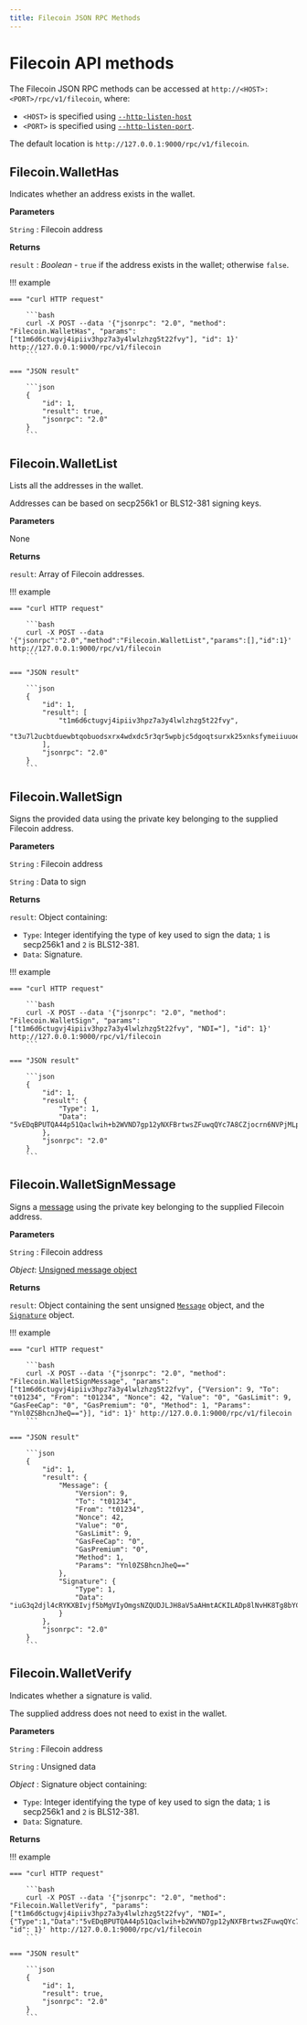 ```yaml
---
title: Filecoin JSON RPC Methods
---
```


# Filecoin API methods

The Filecoin JSON RPC methods can be accessed at `http://<HOST>:<PORT>/rpc/v1/filecoin`, where:

* `<HOST>` is specified using [`--http-listen-host`](CLI/CLI-Syntax.md#http-listen-host)
* `<PORT>` is specified using [`--http-listen-port`](CLI/CLI-Syntax.md#http-listen-port).

The default location is `http://127.0.0.1:9000/rpc/v1/filecoin`.

## Filecoin.WalletHas

Indicates whether an address exists in the wallet.

**Parameters**

`String` : Filecoin address

**Returns**

`result` : _Boolean_ - `true` if the address exists in the wallet; otherwise `false`.

!!! example

    === "curl HTTP request"

        ```bash
        curl -X POST --data '{"jsonrpc": "2.0", "method": "Filecoin.WalletHas", "params": ["t1m6d6ctugvj4ipiiv3hpz7a3y4lwlzhzg5t22fvy"], "id": 1}' http://127.0.0.1:9000/rpc/v1/filecoin
        ```

    === "JSON result"

        ```json
        {
            "id": 1,
            "result": true,
            "jsonrpc": "2.0"
        }
        ```

## Filecoin.WalletList

Lists all the addresses in the wallet.

Addresses can be based on secp256k1 or BLS12-381 signing keys.

**Parameters**

None

**Returns**

`result`: Array of Filecoin addresses.

!!! example

    === "curl HTTP request"

        ```bash
        curl -X POST --data '{"jsonrpc":"2.0","method":"Filecoin.WalletList","params":[],"id":1}' http://127.0.0.1:9000/rpc/v1/filecoin
        ```

    === "JSON result"

        ```json
        {
            "id": 1,
            "result": [
                "t1m6d6ctugvj4ipiiv3hpz7a3y4lwlzhzg5t22fvy",
                "t3u7l2ucbtduewbtqobuodsxrx4wdxdc5r3qr5wpbjc5dgoqtsurxk25xnksfymeiiuuoe4d3xf33hyf4nsaja"
            ],
            "jsonrpc": "2.0"
        }
        ```

## Filecoin.WalletSign

Signs the provided data using the private key belonging to the supplied Filecoin address.

**Parameters**

`String` : Filecoin address

`String` : Data to sign

**Returns**

`result`: Object containing:

* `Type`: Integer identifying the type of key used to sign the data;
    `1` is secp256k1 and `2` is BLS12-381.
* `Data`: Signature.

!!! example

    === "curl HTTP request"

        ```bash
        curl -X POST --data '{"jsonrpc": "2.0", "method": "Filecoin.WalletSign", "params": ["t1m6d6ctugvj4ipiiv3hpz7a3y4lwlzhzg5t22fvy", "NDI="], "id": 1}' http://127.0.0.1:9000/rpc/v1/filecoin
        ```

    === "JSON result"

        ```json
        {
            "id": 1,
            "result": {
                "Type": 1,
                "Data": "5vEDqBPUTQA44p51Qaclwih+b2WVND7gp12yNXFBrtwsZFuwqQYc7A8CZjocrn6NVPjMLpqvJjGxWY2lXb6a3wE="
            },
            "jsonrpc": "2.0"
        }
        ```

## Filecoin.WalletSignMessage

Signs a [message] using the private key belonging to the supplied Filecoin address.

**Parameters**

`String` : Filecoin address

_Object_: [Unsigned message object]

**Returns**

`result`: Object containing the sent unsigned [`Message`](https://filecoin-project.github.io/specs/#systems__filecoin_vm__message)
object, and the [`Signature`](https://filecoin-project.github.io/specs/#message-semantic-validation) object.

!!! example

    === "curl HTTP request"

        ```bash
        curl -X POST --data '{"jsonrpc": "2.0", "method": "Filecoin.WalletSignMessage", "params": ["t1m6d6ctugvj4ipiiv3hpz7a3y4lwlzhzg5t22fvy", {"Version": 9, "To": "t01234", "From": "t01234", "Nonce": 42, "Value": "0", "GasLimit": 9, "GasFeeCap": "0", "GasPremium": "0", "Method": 1, "Params": "Ynl0ZSBhcnJheQ=="}], "id": 1}' http://127.0.0.1:9000/rpc/v1/filecoin
        ```

    === "JSON result"

        ```json
        {
            "id": 1,
            "result": {
                "Message": {
                    "Version": 9,
                    "To": "t01234",
                    "From": "t01234",
                    "Nonce": 42,
                    "Value": "0",
                    "GasLimit": 9,
                    "GasFeeCap": "0",
                    "GasPremium": "0",
                    "Method": 1,
                    "Params": "Ynl0ZSBhcnJheQ=="
                },
                "Signature": {
                    "Type": 1,
                    "Data": "iuG3q2djl4cRYKXBIvjf5bMgVIyOmgsNZQUDJLJH8aV5aAHmtACKILADp8lNvHK8Tg8bYCi8mNFYAI4/cABOJQA="
                }
            },
            "jsonrpc": "2.0"
        }
        ```
## Filecoin.WalletVerify

Indicates whether a signature is valid.

The supplied address does not need to exist in the wallet.

**Parameters**

`String` : Filecoin address

`String` : Unsigned data

_Object_ : Signature object containing:

* `Type`: Integer identifying the type of key used to sign the data;
    `1` is secp256k1 and `2` is BLS12-381.
* `Data`: Signature.

**Returns**

!!! example

    === "curl HTTP request"

        ```bash
        curl -X POST --data '{"jsonrpc": "2.0", "method": "Filecoin.WalletVerify", "params": ["t1m6d6ctugvj4ipiiv3hpz7a3y4lwlzhzg5t22fvy", "NDI=", {"Type":1,"Data":"5vEDqBPUTQA44p51Qaclwih+b2WVND7gp12yNXFBrtwsZFuwqQYc7A8CZjocrn6NVPjMLpqvJjGxWY2lXb6a3wE="}], "id": 1}' http://127.0.0.1:9000/rpc/v1/filecoin
        ```

    === "JSON result"

        ```json
        {
            "id": 1,
            "result": true,
            "jsonrpc": "2.0"
        }
        ```
<!-- links -->
[message]: https://filecoin-project.github.io/specs/#systems__filecoin_vm__message
[Unsigned message object]: https://filecoin-project.github.io/specs/#systems__filecoin_vm__message